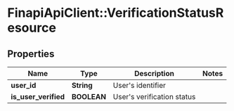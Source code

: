 # FinapiApiClient::VerificationStatusResource

## Properties
Name | Type | Description | Notes
------------ | ------------- | ------------- | -------------
**user_id** | **String** | User&#39;s identifier | 
**is_user_verified** | **BOOLEAN** | User&#39;s verification status | 


